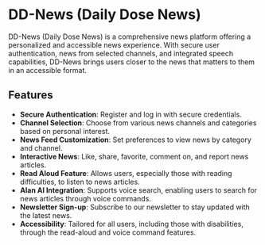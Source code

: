 # DD-News (Daily Dose News)

DD-News (Daily Dose News) is a comprehensive news platform offering a personalized and accessible news experience. With secure user authentication, news from selected channels, and integrated speech capabilities, DD-News brings users closer to the news that matters to them in an accessible format.


## Features

- **Secure Authentication**: Register and log in with secure credentials.
- **Channel Selection**: Choose from various news channels and categories based on personal interest.
- **News Feed Customization**: Set preferences to view news by category and channel.
- **Interactive News**: Like, share, favorite, comment on, and report news articles.
- **Read Aloud Feature**: Allows users, especially those with reading difficulties, to listen to news articles.
- **Alan AI Integration**: Supports voice search, enabling users to search for news articles through voice commands.
- **Newsletter Sign-up**: Subscribe to our newsletter to stay updated with the latest news.
- **Accessibility**: Tailored for all users, including those with disabilities, through the read-aloud and voice command features.


